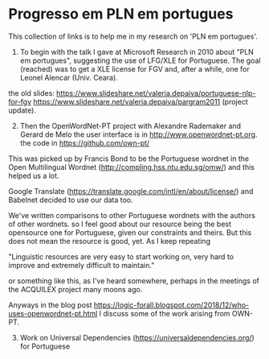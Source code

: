 # Progresso em PLN em portugues

This collection of links is to help me in my research on 'PLN em portugues'.

1. To begin with the talk I gave at Microsoft Research in 2010 about "PLN em portugues", suggesting the use of LFG/XLE for Portuguese.
The goal (reached) was to get a  XLE license for  FGV and, after a while, one for  Leonel Alencar (Univ. Ceara).

the old slides:
https://www.slideshare.net/valeria.depaiva/portuguese-nlp-for-fgv 
https://www.slideshare.net/valeria.depaiva/pargram2011 (project update).

2. Then the OpenWordNet-PT project with Alexandre Rademaker and Gerard de Melo
the user interface is in http://www.openwordnet-pt.org.
the code in https://github.com/own-pt/

This was picked up by Francis Bond to be the Portuguese wordnet in the Open Multilingual Wordnet 
(http://compling.hss.ntu.edu.sg/omw/) and this helped us a lot. 

Google Translate (https://translate.google.com/intl/en/about/license/) and Babelnet decided to use our  data too.

We've written comparisons to other Portuguese wordnets with the authors of other wordnets.
so I feel good about our resource being the best opensource one for Portuguese, given our constraints and theirs.
But this does not mean the resource is good, yet. As I keep repeating 

"Linguistic resources are very easy to start working on, very hard to improve and extremely difficult to maintain."

or something like this, as I've heard somewhere, perhaps in the meetings of the ACQUILEX project many moons ago.

Anyways in the blog post https://logic-forall.blogspot.com/2018/12/who-uses-openwordnet-pt.html I discuss some of the work arising from OWN-PT.

3. Work on Universal Dependencies (https://universaldependencies.org/) for Portuguese
